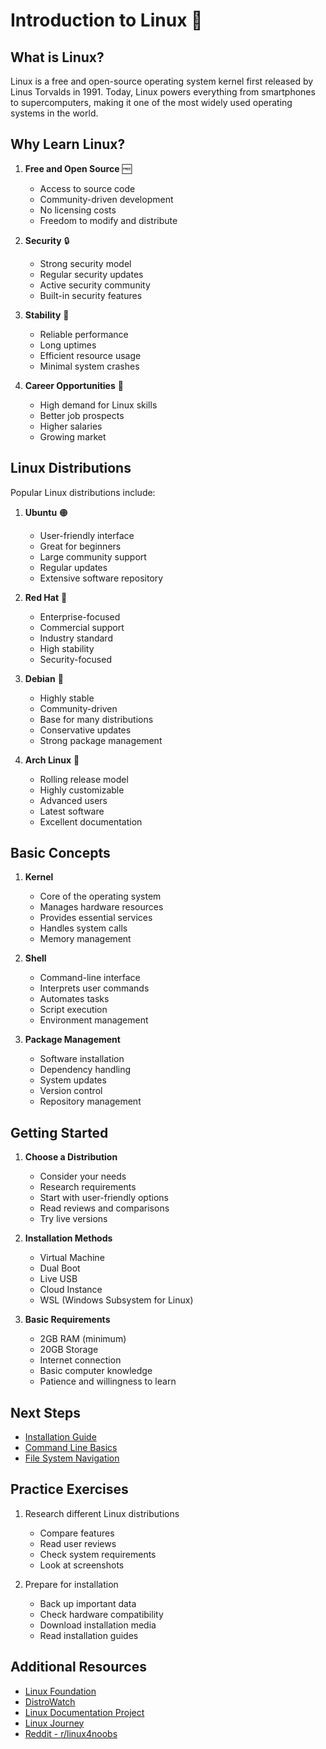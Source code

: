# Introduction to Linux 🐧

## What is Linux?

Linux is a free and open-source operating system kernel first released by Linus Torvalds in 1991. Today, Linux powers everything from smartphones to supercomputers, making it one of the most widely used operating systems in the world.

## Why Learn Linux?

1. **Free and Open Source** 🆓
   - Access to source code
   - Community-driven development
   - No licensing costs
   - Freedom to modify and distribute

2. **Security** 🔒
   - Strong security model
   - Regular security updates
   - Active security community
   - Built-in security features

3. **Stability** 💪
   - Reliable performance
   - Long uptimes
   - Efficient resource usage
   - Minimal system crashes

4. **Career Opportunities** 💼
   - High demand for Linux skills
   - Better job prospects
   - Higher salaries
   - Growing market

## Linux Distributions

Popular Linux distributions include:

1. **Ubuntu** 🟠
   - User-friendly interface
   - Great for beginners
   - Large community support
   - Regular updates
   - Extensive software repository

2. **Red Hat** 🔴
   - Enterprise-focused
   - Commercial support
   - Industry standard
   - High stability
   - Security-focused

3. **Debian** 🔵
   - Highly stable
   - Community-driven
   - Base for many distributions
   - Conservative updates
   - Strong package management

4. **Arch Linux** 🎯
   - Rolling release model
   - Highly customizable
   - Advanced users
   - Latest software
   - Excellent documentation

## Basic Concepts

1. **Kernel**
   - Core of the operating system
   - Manages hardware resources
   - Provides essential services
   - Handles system calls
   - Memory management

2. **Shell**
   - Command-line interface
   - Interprets user commands
   - Automates tasks
   - Script execution
   - Environment management

3. **Package Management**
   - Software installation
   - Dependency handling
   - System updates
   - Version control
   - Repository management

## Getting Started

1. **Choose a Distribution**
   - Consider your needs
   - Research requirements
   - Start with user-friendly options
   - Read reviews and comparisons
   - Try live versions

2. **Installation Methods**
   - Virtual Machine
   - Dual Boot
   - Live USB
   - Cloud Instance
   - WSL (Windows Subsystem for Linux)

3. **Basic Requirements**
   - 2GB RAM (minimum)
   - 20GB Storage
   - Internet connection
   - Basic computer knowledge
   - Patience and willingness to learn

## Next Steps

- [Installation Guide](02-installation.md)
- [Command Line Basics](03-command-line.md)
- [File System Navigation](04-file-system.md)

## Practice Exercises

1. Research different Linux distributions
   - Compare features
   - Read user reviews
   - Check system requirements
   - Look at screenshots

2. Prepare for installation
   - Back up important data
   - Check hardware compatibility
   - Download installation media
   - Read installation guides

## Additional Resources

- [Linux Foundation](https://www.linuxfoundation.org/)
- [DistroWatch](https://distrowatch.com/)
- [Linux Documentation Project](https://tldp.org/)
- [Linux Journey](https://linuxjourney.com/)
- [Reddit - r/linux4noobs](https://www.reddit.com/r/linux4noobs/)

